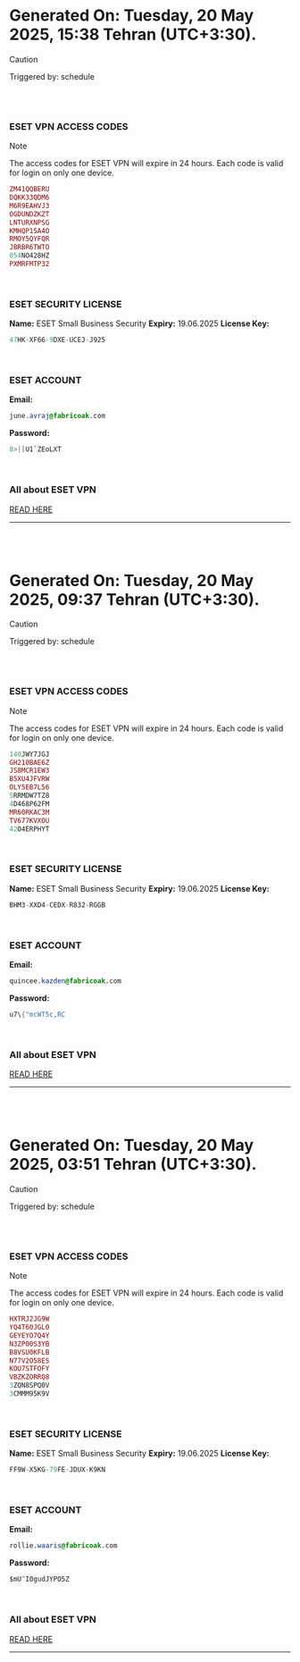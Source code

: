 # Generated On: Tuesday, 20 May 2025, 15:38 Tehran (UTC+3:30).

> [!CAUTION]
> Triggered by: schedule

<br><br>

### ESET VPN ACCESS CODES

> [!NOTE]
> The access codes for ESET VPN will expire in 24 hours.
> Each code is valid for login on only one device.

```ruby
ZM41QQBERU
DQKK33QDM6
M6R9EAHVJ3
OGDUNDZKZT
LNTURXNPSG
KMHQP15A4O
RMOY5QYFQR
JBRBR6TWTO
054NO428HZ
PXMRFMTP32
```

<br>

### ESET SECURITY LICENSE

**Name:** ESET Small Business Security
**Expiry:** 19.06.2025
**License Key:**

```POV-Ray SDL
47HK-XF66-9DXE-UCEJ-J925
```

<br>

### ESET ACCOUNT

**Email:**

```CSS
june.avraj@fabricoak.com
```

**Password:**

```POV-Ray SDL
8>|[U1`ZEoLXT
```

<br>

### All about ESET VPN

[READ HERE](https://t.me/F_NiREvil/2113)

---

<br><br>

# Generated On: Tuesday, 20 May 2025, 09:37 Tehran (UTC+3:30).

> [!CAUTION]
> Triggered by: schedule

<br><br>

### ESET VPN ACCESS CODES

> [!NOTE]
> The access codes for ESET VPN will expire in 24 hours.
> Each code is valid for login on only one device.

```ruby
140JWY7JGJ
GH210BAE6Z
JS8MCR1EW3
B5XU4JFVRW
OLY5EB7L56
5RRMDW7TZ8
4D468P62FM
MR60RKAC3M
TV677KVXOU
42O4ERPHYT
```

<br>

### ESET SECURITY LICENSE

**Name:** ESET Small Business Security
**Expiry:** 19.06.2025
**License Key:**

```POV-Ray SDL
BHM3-XXD4-CEDX-R832-RGGB
```

<br>

### ESET ACCOUNT

**Email:**

```CSS
quincee.kazden@fabricoak.com
```

**Password:**

```POV-Ray SDL
u7\{"mcWT5c,RC
```

<br>

### All about ESET VPN

[READ HERE](https://t.me/F_NiREvil/2113)

---

<br><br>

# Generated On: Tuesday, 20 May 2025, 03:51 Tehran (UTC+3:30).

> [!CAUTION]
> Triggered by: schedule

<br><br>

### ESET VPN ACCESS CODES

> [!NOTE]
> The access codes for ESET VPN will expire in 24 hours.
> Each code is valid for login on only one device.

```ruby
HXTRJ2JG9W
YQ4T60JGL0
GEYEYO7Q4Y
N3ZP00S3YB
B8VSU0KFLB
N77V2O58ES
KOU7STFOFY
VBZKZORRQ8
3ZQN8SPQ0V
3CMMM95K9V
```

<br>

### ESET SECURITY LICENSE

**Name:** ESET Small Business Security
**Expiry:** 19.06.2025
**License Key:**

```POV-Ray SDL
FF9W-X5KG-79FE-JDUX-K9KN
```

<br>

### ESET ACCOUNT

**Email:**

```CSS
rollie.waaris@fabricoak.com
```

**Password:**

```POV-Ray SDL
$mU^I0gudJYPO5Z
```

<br>

### All about ESET VPN

[READ HERE](https://t.me/F_NiREvil/2113)

---

<br><br>


